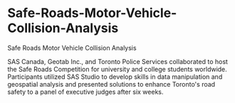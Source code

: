 # Safe-Roads-Motor-Vehicle-Collision-Analysis
Safe Roads Motor Vehicle Collision Analysis

SAS Canada, Geotab Inc., and Toronto Police Services collaborated to host the Safe Roads Competition for university and college students worldwide. Participants utilized SAS Studio to develop skills in data manipulation and geospatial analysis and presented solutions to enhance Toronto's road safety to a panel of executive judges after six weeks.
